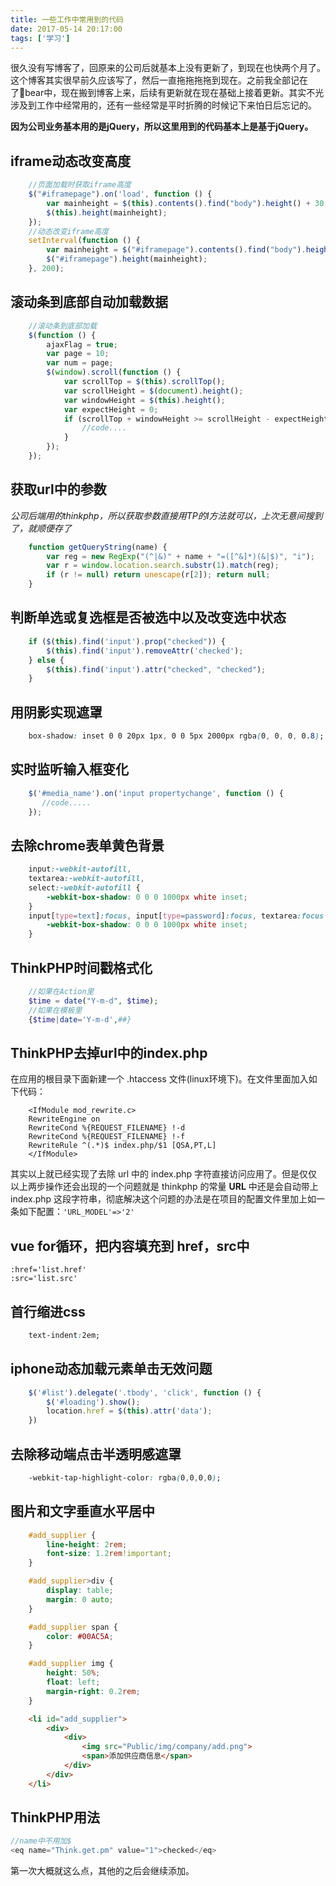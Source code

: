 ```yaml
---
title: 一些工作中常用到的代码
date: 2017-05-14 20:17:00
tags: ['学习']
---
```

很久没有写博客了，回原来的公司后就基本上没有更新了，到现在也快两个月了。这个博客其实很早前久应该写了，然后一直拖拖拖拖到现在。之前我全部记在了bear中，现在搬到博客上来，后续有更新就在现在基础上接着更新。其实不光涉及到工作中经常用的，还有一些经常是平时折腾的时候记下来怕日后忘记的。

**因为公司业务基本用的是jQuery，所以这里用到的代码基本上是基于jQuery。**
## iframe动态改变高度
```javascript
    //页面加载时获取iframe高度
    $("#iframepage").on('load', function () {
        var mainheight = $(this).contents().find("body").height() + 30;
        $(this).height(mainheight);
    });
    //动态改变iframe高度
    setInterval(function () {
        var mainheight = $("#iframepage").contents().find("body").height() + 30;
        $("#iframepage").height(mainheight);
    }, 200);
```
<!-- more -->
## 滚动条到底部自动加载数据
``` javascript
    //滚动条到底部加载
    $(function () {
        ajaxFlag = true;
        var page = 10;
        var num = page;
        $(window).scroll(function () {
            var scrollTop = $(this).scrollTop();                             // 滚动条距离顶部的高度
            var scrollHeight = $(document).height();                          // 当前页面的总高度
            var windowHeight = $(this).height();                              // 当前可视的页面高度
            var expectHeight = 0;                                               // 预加载距离
            if (scrollTop + windowHeight >= scrollHeight - expectHeight) {    // 距离顶部+当前高度 >=文档总高度 即代表滑动到底部
                //code....
            }
        });
    });
```
## 获取url中的参数 
*公司后端用的thinkphp，所以获取参数直接用TP的I方法就可以，上次无意间搜到了，就顺便存了*
``` javascript
    function getQueryString(name) {
        var reg = new RegExp("(^|&)" + name + "=([^&]*)(&|$)", "i");
        var r = window.location.search.substr(1).match(reg);
        if (r != null) return unescape(r[2]); return null;
    }
```
## 判断单选或复选框是否被选中以及改变选中状态
```javascript
    if ($(this).find('input').prop("checked")) {
        $(this).find('input').removeAttr('checked');
    } else {
        $(this).find('input').attr("checked", "checked");
    }
```
## 用阴影实现遮罩
``` css
    box-shadow: inset 0 0 20px 1px, 0 0 5px 2000px rgba(0, 0, 0, 0.8);
```
## 实时监听输入框变化
``` javascript
    $('#media_name').on('input propertychange', function () {
       //code.....
    });
```
## 去除chrome表单黄色背景
```css
    input:-webkit-autofill, 
    textarea:-webkit-autofill, 
    select:-webkit-autofill { 
        -webkit-box-shadow: 0 0 0 1000px white inset; 
    }
    input[type=text]:focus, input[type=password]:focus, textarea:focus {
        -webkit-box-shadow: 0 0 0 1000px white inset; 
    }
```
## ThinkPHP时间戳格式化
``` php
    //如果在Action里 
    $time = date("Y-m-d", $time);
    //如果在模板里 
    {$time|date='Y-m-d',##} 
```
## ThinkPHP去掉url中的index.php
在应用的根目录下面新建一个 .htaccess 文件(linux环境下)。在文件里面加入如下代码：
```
    <IfModule mod_rewrite.c>
    RewriteEngine on
    RewriteCond %{REQUEST_FILENAME} !-d
    RewriteCond %{REQUEST_FILENAME} !-f
    RewriteRule ^(.*)$ index.php/$1 [QSA,PT,L]
    </IfModule>
```
其实以上就已经实现了去除 url 中的 index.php 字符直接访问应用了。但是仅仅以上两步操作还会出现的一个问题就是 thinkphp 的常量 __URL__ 中还是会自动带上 index.php 这段字符串，彻底解决这个问题的办法是在项目的配置文件里加上如一条如下配置：`'URL_MODEL'=>'2'`
## vue for循环，把内容填充到 href，src中
```
:href='list.href'
:src='list.src'
```
## 首行缩进css 
```css
    text-indent:2em;
```
##  iphone动态加载元素单击无效问题
``` javascript
    $('#list').delegate('.tbody', 'click', function () {
        $('#loading').show();
        location.href = $(this).attr('data');
    })
```
## 去除移动端点击半透明感遮罩
```css
    -webkit-tap-highlight-color: rgba(0,0,0,0);
```
## 图片和文字垂直水平居中
```css
    #add_supplier {
        line-height: 2rem;
        font-size: 1.2rem!important;
    }

    #add_supplier>div {
        display: table;
        margin: 0 auto;
    }

    #add_supplier span {
        color: #00AC5A;
    }

    #add_supplier img {
        height: 50%;
        float: left;
        margin-right: 0.2rem;
    }
```
```html
	<li id="add_supplier">
        <div>
            <div>
                <img src="Public/img/company/add.png">
                <span>添加供应商信息</span>
            </div>
        </div>
    </li>
```
## ThinkPHP<eq>用法
```php
//name中不用加$
<eq name="Think.get.pm" value="1">checked</eq>
```
第一次大概就这么点，其他的之后会继续添加。